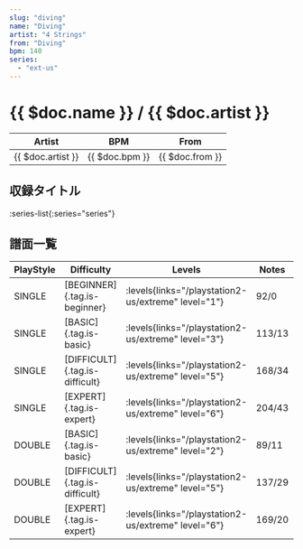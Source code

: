 ```yaml
---
slug: "diving"
name: "Diving"
artist: "4 Strings"
from: "Diving"
bpm: 140
series:
  - "ext-us"
---
```


# {{ $doc.name }} / {{ $doc.artist }}

|Artist|BPM|From|
|------|---|----|
|{{ $doc.artist }}|{{ $doc.bpm }}|{{ $doc.from }}|

## 収録タイトル

:series-list{:series="series"}

## 譜面一覧

|PlayStyle|Difficulty|Levels|Notes|Movie|
|---------|----------|------|-----|-----|
|SINGLE|[BEGINNER]{.tag.is-beginner}| :levels{links="/playstation2-us/extreme" level="1"}|92/0||
|SINGLE|[BASIC]{.tag.is-basic}| :levels{links="/playstation2-us/extreme" level="3"}|113/13||
|SINGLE|[DIFFICULT]{.tag.is-difficult}| :levels{links="/playstation2-us/extreme" level="5"}|168/34||
|SINGLE|[EXPERT]{.tag.is-expert}| :levels{links="/playstation2-us/extreme" level="6"}|204/43||
|DOUBLE|[BASIC]{.tag.is-basic}| :levels{links="/playstation2-us/extreme" level="2"}|89/11||
|DOUBLE|[DIFFICULT]{.tag.is-difficult}| :levels{links="/playstation2-us/extreme" level="5"}|137/29||
|DOUBLE|[EXPERT]{.tag.is-expert}| :levels{links="/playstation2-us/extreme" level="6"}|169/20||
